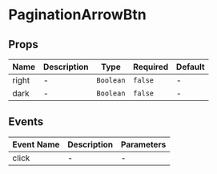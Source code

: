 # PaginationArrowBtn

## Props

<!-- @vuese:PaginationArrowBtn:props:start -->
|Name|Description|Type|Required|Default|
|---|---|---|---|---|
|right|-|`Boolean`|`false`|-|
|dark|-|`Boolean`|`false`|-|

<!-- @vuese:PaginationArrowBtn:props:end -->


## Events

<!-- @vuese:PaginationArrowBtn:events:start -->
|Event Name|Description|Parameters|
|---|---|---|
|click|-|-|

<!-- @vuese:PaginationArrowBtn:events:end -->


